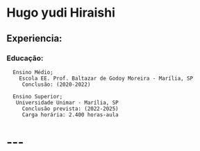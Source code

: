 # Hugo yudi Hiraishi


 ## Experiencia:  
  
 ###  Educação:
      Ensino Médio;
        Escola EE. Prof. Baltazar de Godoy Moreira - Marília, SP
         Conclusão: (2020-2022)

      Ensino Superior;
       Universidade Unimar - Marília, SP
         Conclusão prevista: (2022-2025)
         Carga horária: 2.400 horas-aula

    
 # --- 
